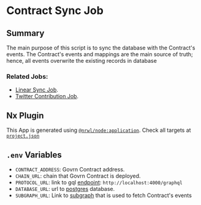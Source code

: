 # Contract Sync Job

## Summary
The main purpose of this script is to sync the database with the Contract's events. The Contract's events and mappings are the main source of truth; hence, all events overwrite the existing records in database


### Related Jobs: 
- [Linear Sync Job](../linear-sync-job/README.md).
- [Twitter Contribution Job](../twitter-contribution-job/README.md).

## Nx Plugin
This App is generated using [`@nrwl/node:application`](https://nx.dev/packages/node/generators/application). Check all targets at [`project.json`](./project.json) 

## `.env` Variables
- `CONTRACT_ADDRESS`: Govrn Contract address.
- `CHAIN_URL`: chain that Govrn Contract is deployed.
- `PROTOCOL_URL`: link to gql [endpoint](../protocol-api/README.md#express): `http://localhost:4000/graphql`
- `DATABASE_URL`: url to [postgres](../../README.md#postgres) database.
- `SUBGRAPH_URL`: Link to [subgraph](https://thegraph.com/docs/en/developer/quick-start/) that is used to fetch Contract's events 
